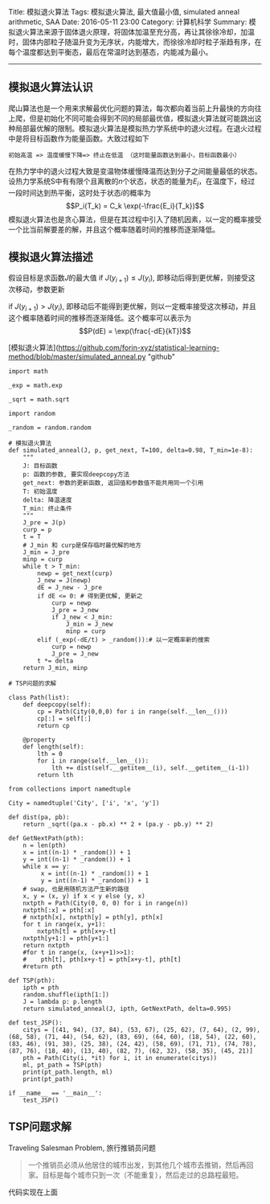 ﻿Title: 模拟退火算法
Tags: 模拟退火算法, 最大值最小值, simulated anneal arithmetic, SAA
Date: 2016-05-11 23:00
Category: 计算机科学
Summary: 模拟退火算法来源于固体退火原理，将固体加温至充分高，再让其徐徐冷却，加温时，固体内部粒子随温升变为无序状，内能增大，而徐徐冷却时粒子渐趋有序，在每个温度都达到平衡态，最后在常温时达到基态，内能减为最小。

---

## 模拟退火算法认识

爬山算法也是一个用来求解最优化问题的算法，每次都向着当前上升最快的方向往上爬，但是初始化不同可能会得到不同的局部最优值，模拟退火算法就可能跳出这种局部最优解的限制。模拟退火算法是模拟热力学系统中的退火过程。在退火过程中是将目标函数作为能量函数。大致过程如下
    
    初始高温 => 温度缓慢下降=> 终止在低温 （这时能量函数达到最小，目标函数最小）

 在热力学中的退火过程大致是变温物体缓慢降温而达到分子之间能量最低的状态。设热力学系统S中有有限个且离散的$n$个状态，状态的能量为$E_i$，在温度下，经过一段时间达到热平衡，这时处于状态$i$的概率为
 $$P_i(T_k) = C_k \exp(-\frac{E_i}{T_k})$$
 模拟退火算法也是贪心算法，但是在其过程中引入了随机因素，以一定的概率接受一个比当前解要差的解，并且这个概率随着时间的推移而逐渐降低。
 
## 模拟退火算法描述

假设目标是求函数$J$的最大值
if $J(y_{i+1}) \leq J(y_i)$, 即移动后得到更优解，则接受这次移动，参数更新

if $J(y_{i+1}) \gt J(y_i)$, 即移动后不能得到更优解，则以一定概率接受这次移动，并且这个概率随着时间的推移而逐渐降低。这个概率可以表示为
$$P(dE) = \exp(\frac{-dE}{kT})$$


[模拟退火算法](https://github.com/forin-xyz/statistical-learning-method/blob/master/simulated_anneal.py "github"

    import math
    
    _exp = math.exp
    
    _sqrt = math.sqrt
    
    import random
    
    _random = random.random
    
    # 模拟退火算法
    def simulated_anneal(J, p, get_next, T=100, delta=0.98, T_min=1e-8):
        """
        J: 目标函数
        p: 函数的参数, 要实现deepcopy方法
        get_next: 参数的更新函数, 返回值和参数值不能共用同一个引用
        T: 初始温度
        delta: 降温速度
        T_min: 终止条件
        """
        J_pre = J(p)
        curp = p
        t = T
        # J_min 和 curp是保存临时最优解的地方
        J_min = J_pre
        minp = curp
        while t > T_min:
            newp = get_next(curp)
            J_new = J(newp)
            dE = J_new - J_pre
            if dE <= 0: # 得到更优解, 更新之
                curp = newp
                J_pre = J_new
                if J_new < J_min:
                    J_min = J_new
                    minp = curp
            elif (_exp(-dE/t) > _random()):# 以一定概率新的搜索
                curp = newp
                J_pre = J_new
            t *= delta
        return J_min, minp
    
    # TSP问题的求解
    
    class Path(list):
        def deepcopy(self):
            cp = Path(City(0,0,0) for i in range(self.__len__()))
            cp[:] = self[:]
            return cp
    
        @property
        def length(self):
            lth = 0
            for i in range(self.__len__()):
                lth += dist(self.__getitem__(i), self.__getitem__(i-1))
            return lth
    
    from collections import namedtuple
    
    City = namedtuple('City', ['i', 'x', 'y'])
    
    def dist(pa, pb):
        return _sqrt((pa.x - pb.x) ** 2 + (pa.y - pb.y) ** 2)
    
    def GetNextPath(pth):
        n = len(pth)
        x = int((n-1) * _random()) + 1
        y = int((n-1) * _random()) + 1
        while x == y:
             x = int((n-1) * _random()) + 1
             y = int((n-1) * _random()) + 1
        # swap, 也是用随机方法产生新的路径
        x, y = (x, y) if x < y else (y, x)
        nxtpth = Path(City(0, 0, 0) for i in range(n))
        nxtpth[:x] = pth[:x]
        # nxtpth[x], nxtpth[y] = pth[y], pth[x]
        for t in range(x, y+1):
            nxtpth[t] = pth[x+y-t]
        nxtpth[y+1:] = pth[y+1:]
        return nxtpth
        #for t in range(x, (x+y+1)>>1):
        #    pth[t], pth[x+y-t] = pth[x+y-t], pth[t]
        #return pth
    
    def TSP(pth):
        ipth = pth
        random.shuffle(ipth[1:])
        J = lambda p: p.length
        return simulated_anneal(J, ipth, GetNextPath, delta=0.995)
    
    def test_JSP():
        citys = [(41, 94), (37, 84), (53, 67), (25, 62), (7, 64), (2, 99), (68, 58), (71, 44), (54, 62), (83, 69), (64, 60), (18, 54), (22, 60), (83, 46), (91, 38), (25, 38), (24, 42), (58, 69), (71, 71), (74, 78), (87, 76), (18, 40), (13, 40), (82, 7), (62, 32), (58, 35), (45, 21)]
        pth = Path(City(i, *it) for i, it in enumerate(citys))
        ml, pt_path = TSP(pth)
        print(pt_path.length, ml)
        print(pt_path)
    
    if __name__ == '__main__':
        test_JSP()

## TSP问题求解

Traveling Salesman Problem, 旅行推销员问题

>一个推销员必须从他居住的城市出发，到其他几个城市去推销，然后再回家。目标是每个城市只到一次（不能重复），然后走过的总路程最短。

代码实现在上面



